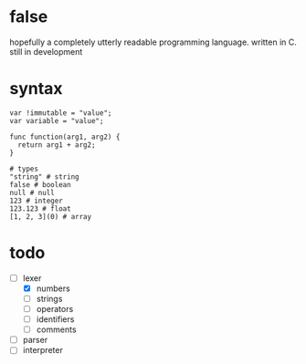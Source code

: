 # false

hopefully a completely utterly readable programming language. written in C.  
still in development

# syntax

```
var !immutable = "value";
var variable = "value";

func function(arg1, arg2) {
  return arg1 + arg2;
}

# types
"string" # string
false # boolean
null # null
123 # integer
123.123 # float
[1, 2, 3](0) # array
```

# todo

- [ ] lexer
  - [x] numbers
  - [ ] strings
  - [ ] operators
  - [ ] identifiers
  - [ ] comments
- [ ] parser
- [ ] interpreter
